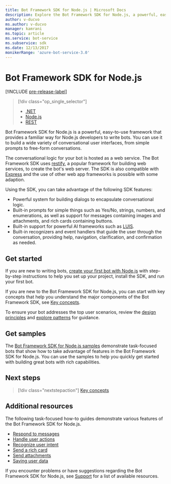 ```yaml
---
title: Bot Framework SDK for Node.js | Microsoft Docs
description: Explore the Bot Framework SDK for Node.js, a powerful, easy-to-use bot building framework.
author: v-ducvo
ms.author: v-ducvo
manager: kamrani
ms.topic: article
ms.service: bot-service
ms.subservice: sdk
ms.date: 12/13/2017
monikerRange: 'azure-bot-service-3.0'
---
```


# Bot Framework SDK for Node.js

[!INCLUDE [pre-release-label](../includes/pre-release-label-v3.md)]

> [!div class="op_single_selector"]
> - [.NET](../dotnet/bot-builder-dotnet-overview.md)
> - [Node.js](../nodejs/bot-builder-nodejs-overview.md)
> - [REST](../rest-api/bot-framework-rest-overview.md)

Bot Framework SDK for Node.js is a powerful, easy-to-use framework that provides a familiar way for Node.js developers to write bots.
You can use it to build a wide variety of conversational user interfaces, from simple prompts to free-form conversations.

The conversational logic for your bot is hosted as a web service. The Bot Framework SDK uses <a href="http://restify.com">restify</a>, a popular framework for building web services, to create the bot's web server. 
The SDK is also compatible with <a href="http://expressjs.com/">Express</a> and the use of other web app frameworks is possible with some adaption. 

Using the SDK, you can take advantage of the following SDK features: 

- Powerful system for building dialogs to encapsulate conversational logic.
- Built-in prompts for simple things such as Yes/No, strings, numbers, and enumerations, as well as support for messages containing images and attachments, and rich cards containing buttons.
- Built-in support for powerful AI frameworks such as <a href="http://luis.ai" target="_blank">LUIS</a>.
- Built-in recognizers and event handlers that guide the user through the conversation, providing help, navigation, clarification, and confirmation as needed.

## Get started

If you are new to writing bots, [create your first bot with Node.js](bot-builder-nodejs-quickstart.md) with step-by-step instructions to help you set up your project, install the SDK, and run your first bot. 

If you are new to the Bot Framework SDK for Node.js, you can start with key concepts that help you understand the major components of the Bot Framework SDK, see [Key concepts](bot-builder-nodejs-concepts.md).

To ensure your bot addresses the top user scenarios, review the [design principles](../bot-service-design-principles.md) and [explore patterns](../bot-service-design-pattern-task-automation.md) for guidance.

## Get samples

The [Bot Framework SDK for Node.js samples](bot-builder-nodejs-samples.md) demonstrate task-focused bots that show how to take advantage of features in the Bot Framework SDK for Node.js. You can use the samples to help you quickly get started with building great bots with rich capabilities.

## Next steps
> [!div class="nextstepaction"]
> [Key concepts](bot-builder-nodejs-concepts.md)

## Additional resources

The following task-focused how-to guides demonstrate various features of the Bot Framework SDK for Node.js.

* [Respond to messages](bot-builder-nodejs-use-default-message-handler.md)
* [Handle user actions](bot-builder-nodejs-dialog-actions.md)
* [Recognize user intent](bot-builder-nodejs-recognize-intent-messages.md)
* [Send a rich card](bot-builder-nodejs-send-rich-cards.md)
* [Send attachments](bot-builder-nodejs-send-receive-attachments.md)
* [Saving user data](bot-builder-nodejs-save-user-data.md)


If you encounter problems or have suggestions regarding the Bot Framework SDK for Node.js, 
see [Support](../bot-service-resources-links-help.md) for a list of available resources. 


[DesignGuide]: ../bot-service-design-principles.md 
[DesignPatterns]: ../bot-service-design-pattern-task-automation.md 
[HowTo]: bot-builder-nodejs-use-default-message-handler.md 

